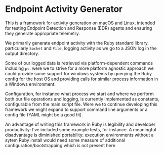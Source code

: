 # Endpoint Activity Generator

This is a framework for activity generation on macOS and Linux, intended for testing Endpoint Detection and Response (EDR) agents and ensuring they generate appropriate telemetry.

We primarily generate endpoint activity with the Ruby standard library, particularly `Socket` and `File`, logging activity as we go to a JSON log in the output directory.

Some of our logged data is retrieved via platform-dependent commands including `ps`: were we to strive for a more platform agnostic approach we could provide some support for windows systems by querying the Ruby config for the host OS and providing calls for similar process information in a Windows environment.

Configuration, for instance what process we start and where we perform both our file operations and logging, is currently implemented as constants, configurable from the main script file. Were we to continue developing this framework we might expand to support command line arguments or a config file (YAML might be a good fit).

An advantage of writing this framework in Ruby is legibility and developer productivity: I've included some example tests, for instance. A meaningful disadvantage is diminished portability: execution environments without a sytem Ruby install would need some measure of additional configuration/bootstrapping which is not present here.
